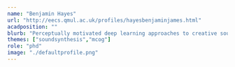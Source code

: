```yaml
---
name: "Benjamin Hayes"
url: "http://eecs.qmul.ac.uk/profiles/hayesbenjaminjames.html"
acadposition: ""
blurb: "Perceptually motivated deep learning approaches to creative sound synthesis"
themes: ["soundsynthesis","mcog"]
role: "phd"
image: "./defaultprofile.png"
---
```

